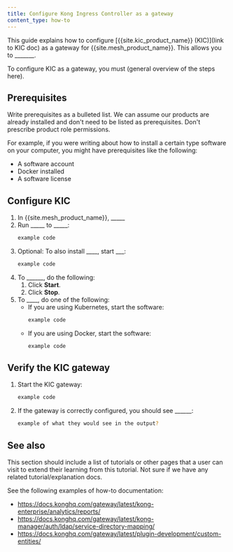 ```yaml
---
title: Configure Kong Ingress Controller as a gateway
content_type: how-to
---
```


This guide explains how to configure [{{site.kic_product_name}} (KIC)](link to KIC doc) as a gateway for {{site.mesh_product_name}}. This allows you to _______. 

To configure KIC as a gateway, you must (general overview of the steps here). 

## Prerequisites <!-- Optional -->

Write prerequisites as a bulleted list. We can assume our products are already installed and don't need to be listed as prerequisites. Don't prescribe product role permissions.

For example, if you were writing about how to install a certain type software on your computer, you might have prerequisites like the following:

* A software account
* Docker installed
* A software license

## Configure KIC <!-- Header optional if there's only one task section in the article -->

1. In {{site.mesh_product_name}}, _____
1. Run _____ to _____: 
    ```sh
    example code
    ```
1. Optional: To also install ____, start ___:
    ```sh
    example code
    ```
1. To ______, do the following:
    1. Click **Start**.
    1. Click **Stop**.
1. To ____, do one of the following:
    * If you are using Kubernetes, start the software:
        ```sh
        example code
        ```
    * If you are using Docker, start the software:
        ```sh
        example code
        ```

## Verify the KIC gateway <!-- Optional, not sure if a step like this is needed -->

1. Start the KIC gateway:
    ```sh
    example code
    ```
1. If the gateway is correctly configured, you should see ______:
    ```sh
    example of what they would see in the output?
    ```

## See also <!-- Optional -->

This section should include a list of tutorials or other pages that a user can visit to extend their learning from this tutorial. Not sure if we have any related tutorial/explanation docs.

See the following examples of how-to documentation:
* https://docs.konghq.com/gateway/latest/kong-enterprise/analytics/reports/
* https://docs.konghq.com/gateway/latest/kong-manager/auth/ldap/service-directory-mapping/
* https://docs.konghq.com/gateway/latest/plugin-development/custom-entities/